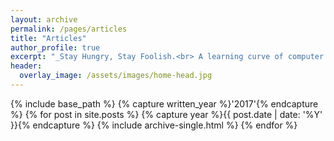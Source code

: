 ```yaml
---
layout: archive
permalink: /pages/articles
title: "Articles"
author_profile: true
excerpt: "_Stay Hungry, Stay Foolish.<br> A learning curve of computer vision and machine learning._"
header:
  overlay_image: /assets/images/home-head.jpg
---
```


{% include base_path %}
{% capture written_year %}'2017'{% endcapture %}
{% for post in site.posts %}
  {% capture year %}{{ post.date | date: '%Y' }}{% endcapture %}
  {% include archive-single.html %}
{% endfor %}

